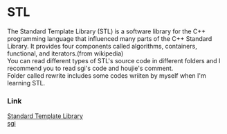 # STL  
The Standard Template Library (STL) is a software library for the C++ programming language that influenced many parts of the C++ Standard Library. It provides four components called algorithms, containers, functional, and iterators.(from wikipedia)  
You can read different types of STL's source code in different folders and I recommend you to read sgi's code and houjie's comment.  
Folder called rewrite includes some codes wriiten by myself when I'm learning STL.  

### Link
[Standard Template Library](https://en.wikipedia.org/wiki/Standard_Template_Library)  
[sgi](https://www.sgi.com/tech/stl/download.html)  